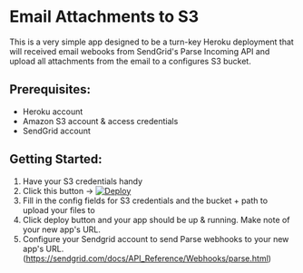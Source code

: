 Email Attachments to S3
=======================

This is a very simple app designed to be a turn-key Heroku deployment that will received email webooks from SendGrid's Parse Incoming API and upload all attachments from the email to a configures S3 bucket.

Prerequisites:
--------------

* Heroku account
* Amazon S3 account & access credentials
* SendGrid account

Getting Started:
----------------

1. Have your S3 credentials handy
2. Click this button -> [![Deploy](https://www.herokucdn.com/deploy/button.png)](https://heroku.com/deploy)
3. Fill in the config fields for S3 credentials and the bucket + path to upload your files to
4. Click deploy button and your app should be up & running. Make note of your new app's URL.
5. Configure your Sendgrid account to send Parse webhooks to your new app's URL. (https://sendgrid.com/docs/API_Reference/Webhooks/parse.html)

